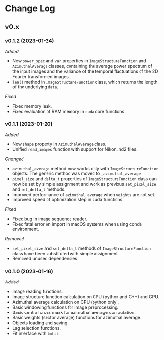 
Change Log
==========

v0.x
----

### v0.1.2 (2023-01-24)

*Added*

* New `power_spec` and `var` properties in `ImageStructureFunction` and `AzimuthalAverage` classes, containing the average power spectrum of the input images and the variance of the temporal fluctuations of the 2D Fourier transformed images.
* `len()` method in `ImageStructureFunction` class, which returns the length of the underlying `data`.

[comment]: <> (*Changed*)

*Fixed*

* Fixed memory leak.
* Fixed evaluation of RAM memory in `cuda` core functions.

[comment]: <> (*Deprecated*)

[comment]: <> (*Removed*)

### v0.1.1 (2023-01-20)

*Added*

* New `shape` property in `AzimuthalAverage` class.
* Unified `read_images` function with support for Nikon .nd2 files.

*Changed*

* `azimuthal_average` method now works only with `ImageStructureFunction` objects. The generic method was moved to `_azimuthal_average`.
* `pixel_size` and `delta_t` properties of `ImageStructureFunction` class can now be set by simple assignment and work as previous `set_pixel_size` and `set_delta_t` methods.
* Improved performance of `azimuthal_average` when `weights` are not set.
* Improved speed of optimization step in cuda functions.

*Fixed*

* Fixed bug in image sequence reader.
* Fixed fatal error on import in macOS systems when using conda environment.

[comment]: <> (*Deprecated*)

*Removed*

* `set_pixel_size` and `set_delta_t` methods of `ImageStructureFunction` class have been substituted with simple assignment.
* Removed unused dependencies.

### v0.1.0 (2023-01-16)

*Added*

* Image reading functions.
* Image structure function calculation on CPU (python and C++) and GPU.
* Azimuthal average calculation on CPU (python only).
* Basic windowing functions for image preprocessing.
* Basic central cross mask for azimuthal average computation.
* Basic weights (sector average) functions for azimuthal average.
* Objects loading and saving.
* Lag selection functions.
* Fit interface with `lmfit`.

[comment]: <> (*Changed*)

[comment]: <> (*Fixed*)

[comment]: <> (*Deprecated*)

[comment]: <> (*Removed*)

